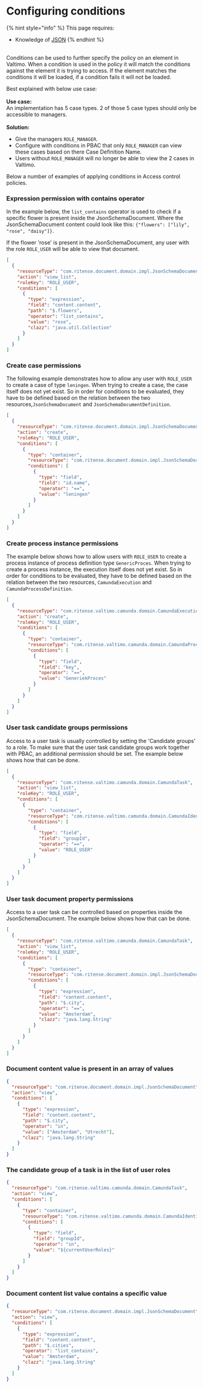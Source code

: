 # Configuring conditions

{% hint style="info" %}
This page requires:

* Knowledge of [JSON](https://www.json.org/)
{% endhint %}

\
Conditions can be used to further specify the policy on an element in Valtimo. When a condition is used in the policy it will match the conditions against the element it is trying to access. If the element matches the conditions it will be loaded, if a condition fails it will not be loaded.

Best explained with below use case:\
\
**Use case:**\
An implementation has 5 case types. 2 of those 5 case types should only be accessible to managers.\
\
**Solution:**

* Give the managers `ROLE_MANAGER`.
* Configure with conditions in PBAC that only `ROLE_MANAGER` can view these cases based on there Case Definition Name.
* Users without `ROLE_MANAGER` will no longer be able to view the 2 cases in Valtimo.

Below a number of examples of applying conditions in Access control policies.

### Expression permission with contains operator

In the example below, the `list_contains` operator is used to check if a specific flower is present inside the JsonSchemaDocument. Where the JsonSchemaDocument content could look like this: `{"flowers": ["lily", "rose", "daisy"]}`.

If the flower 'rose' is present in the JsonSchemaDocument, any user with the role `ROLE_USER` will be able to view that document.

```json
[
  {
    "resourceType": "com.ritense.document.domain.impl.JsonSchemaDocument",
    "action": "view_list",
    "roleKey": "ROLE_USER",
    "conditions": [
      {
        "type": "expression",
        "field": "content.content",
        "path": "$.flowers",
        "operator": "list_contains",
        "value": "rose",
        "clazz": "java.util.Collection"
      }
    ]
  }
]
```

### Create case permissions

The following example demonstrates how to allow any user with `ROLE_USER` to create a case of type `leningen`. When trying to create a case, the case itself does not yet exist. So in order for conditions to be evaluated, they have to be defined based on the relation between the two resources,`JsonSchemaDocument` and `JsonSchemaDocumentDefinition`.

```json
[
  {
    "resourceType": "com.ritense.document.domain.impl.JsonSchemaDocument",
    "action": "create",
    "roleKey": "ROLE_USER",
    "conditions": [
      {
        "type": "container",
        "resourceType": "com.ritense.document.domain.impl.JsonSchemaDocumentDefinition",
        "conditions": [
          {
            "type": "field",
            "field": "id.name",
            "operator": "==",
            "value": "leningen"
          }
        ]
      }
    ]
  }
]
```

### Create process instance permissions

The example below shows how to allow users with `ROLE_USER` to create a process instance of process definition type `GenericProces`. When trying to create a process instance, the execution itself does not yet exist. So in order for conditions to be evaluated, they have to be defined based on the relation between the two resources, `CamundaExecution` and `CamundaProcessDefinition`.

```json
[
  {
    "resourceType": "com.ritense.valtimo.camunda.domain.CamundaExecution",
    "action": "create",
    "roleKey": "ROLE_USER",
    "conditions": [
      {
        "type": "container",
        "resourceType": "com.ritense.valtimo.camunda.domain.CamundaProcessDefinition",
        "conditions": [
          {
            "type": "field",
            "field": "key",
            "operator": "==",
            "value": "GeneriekProces"
          }
        ]
      }
    ]
  }
]
```

### User task candidate groups permissions

Access to a user task is usually controlled by setting the 'Candidate groups' to a role. To make sure that the user task candidate groups work together with PBAC, an additional permission should be set. The example below shows how that can be done.

```json
[
  {
    "resourceType": "com.ritense.valtimo.camunda.domain.CamundaTask",
    "action": "view_list",
    "roleKey": "ROLE_USER",
    "conditions": [
      {
        "type": "container",
        "resourceType": "com.ritense.valtimo.camunda.domain.CamundaIdentityLink",
        "conditions": [
          {
            "type": "field",
            "field": "groupId",
            "operator": "==",
            "value": "ROLE_USER"
          }
        ]
      }
    ]
  }
]
```

### User task document property permissions

Access to a user task can be controlled based on properties inside the JsonSchemaDocument. The example below shows how that can be done.

```json
[
  {
    "resourceType": "com.ritense.valtimo.camunda.domain.CamundaTask",
    "action": "view_list",
    "roleKey": "ROLE_USER",
    "conditions": [
      {
        "type": "container",
        "resourceType": "com.ritense.document.domain.impl.JsonSchemaDocument",
        "conditions": [
          {
            "type": "expression",
            "field": "content.content",
            "path": "$.city",
            "operator": "==",
            "value": "Amsterdam",
            "clazz": "java.lang.String"
          }
        ]
      }
    ]
  }
]
```

### Document content value is present in an array of values

```json
{
  "resourceType": "com.ritense.document.domain.impl.JsonSchemaDocument",
  "action": "view",
  "conditions": [
    {
      "type": "expression",
      "field": "content.content",
      "path": "$.city",
      "operator": "in",
      "value": ["Amsterdam", "Utrecht"],
      "clazz": "java.lang.String"
    }
  ]
}
```

### The candidate group of a task is in the list of user roles

```json
{
  "resourceType": "com.ritense.valtimo.camunda.domain.CamundaTask",
  "action": "view",
  "conditions": [
    {
      "type": "container",
      "resourceType": "com.ritense.valtimo.camunda.domain.CamundaIdentityLink",
      "conditions": [
        {
          "type": "field",
          "field": "groupId",
          "operator": "in",
          "value": "${currentUserRoles}"
        }
      ]
    }
  ]
}
```

### Document content list value contains a specific value

```json
{
  "resourceType": "com.ritense.document.domain.impl.JsonSchemaDocument",
  "action": "view",
  "conditions": [
    {
      "type": "expression",
      "field": "content.content",
      "path": "$.cities",
      "operator": "list_contains",
      "value": "Amsterdam",
      "clazz": "java.lang.String"
    }
  ]
}
```
